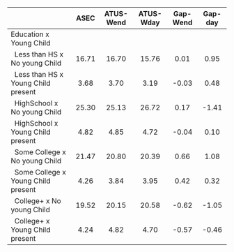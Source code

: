 
|                      |         ASEC |    ATUS-Wend |    ATUS-Wday |     Gap-Wend |      Gap-day |
| -------------------- | :----------: | :----------: | :----------: | :----------: | :----------: |
| Education x Young Child |              |              |              |              |              |
| &nbsp;&nbsp;Less than HS x No young Child |        16.71 |        16.70 |        15.76 |         0.01 |         0.95 |
| &nbsp;&nbsp;Less than HS x Young Child present |         3.68 |         3.70 |         3.19 |        -0.03 |         0.48 |
| &nbsp;&nbsp;HighSchool x No young Child |        25.30 |        25.13 |        26.72 |         0.17 |        -1.41 |
| &nbsp;&nbsp;HighSchool x Young Child present |         4.82 |         4.85 |         4.72 |        -0.04 |         0.10 |
| &nbsp;&nbsp;Some College x No young Child |        21.47 |        20.80 |        20.39 |         0.66 |         1.08 |
| &nbsp;&nbsp;Some College x Young Child present |         4.26 |         3.84 |         3.95 |         0.42 |         0.32 |
| &nbsp;&nbsp;College+ x No young Child |        19.52 |        20.15 |        20.58 |        -0.62 |        -1.05 |
| &nbsp;&nbsp;College+ x Young Child present |         4.24 |         4.82 |         4.70 |        -0.57 |        -0.46 |

